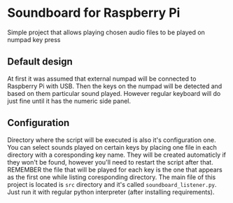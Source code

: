 # Soundboard for Raspberry Pi

Simple project that allows playing chosen audio files to be played on numpad key press


## Default design

At first it was assumed that external numpad will be connected to Raspberry Pi with USB. Then the keys on the numpad will be detected and based on them particular sound played. However regular keyboard will do just fine until it has the numeric side panel.


## Configuration

 Directory where the script will be executed is also it's configuration one. You can select sounds played on certain keys by placing one file in each directory with a coresponding key name. They will be created automaticly if they won't be found, however you'll need to restart the script after that. REMEMBER the file that will be played for each key is the one that appears as the first one while listing coresponding directory. The main file of this project is located is `src` directory and it's called `soundboard_listener.py`. Just run it with regular python interpreter (after installing requirements).

